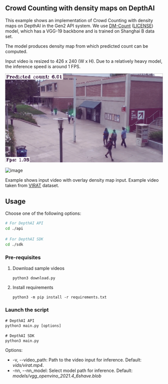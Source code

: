 ##  Crowd Counting with density maps on DepthAI

This example shows an implementation of Crowd Counting with density maps on DepthAI in the Gen2 API system.  We use [DM-Count](https://github.com/cvlab-stonybrook/DM-Count) ([LICENSE](https://github.com/cvlab-stonybrook/DM-Count/blob/master/LICENSE)) model, which has a VGG-19 backbone and is trained on Shanghai B data set.

The model produces density map from which predicted count can be computed.

Input video is resized to 426 x 240 (W x H). Due to a relatively heavy model, the inference speed is around 1 FPS.

![Image example](assets/example.gif)

![image](https://user-images.githubusercontent.com/32992551/171780142-5cd4f2a4-6c51-4dbc-9e3e-17062a9c6c6c.png)


Example shows input video with overlay density map input. Example video taken from [VIRAT](https://viratdata.org/) dataset.

## Usage

Choose one of the following options:
```bash
# For DepthAI API
cd ./api

# For DepthAI SDK
cd ./sdk
```

### Pre-requisites

1. Download sample videos
   ```
   python3 download.py
   ```
2. Install requirements
   ```
   python3 -m pip install -r requirements.txt
   ```

### Launch the script

```
# DepthAI API
python3 main.py [options]

# DepthAI SDK
python3 main.py
```

Options:

* -v, --video_path: Path to the video input for inference. Default: *vids/virat.mp4*.
* -nn, --nn_model: Select model path for inference. Default: *models/vgg_openvino_2021.4_6shave.blob*
